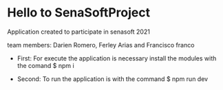 # Hello to SenaSoftProject
 Application created to participate in senasoft 2021

team members:
 Darien Romero,
 Ferley Arias 
 and
 Francisco franco


 - First: 
  For execute the application is necessary install the modules with the comand
  $ npm i
 
 - Second:
  To run the application is with the command
  $ npm run dev
